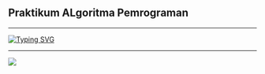 ## Praktikum ALgoritma Pemrograman
---
<a href="https://git.io/typing-svg"><img src="https://readme-typing-svg.demolab.com?font=UNISPACE&weight=100&size=50&duration=2000&pause=1000&color=00FFFF&vCenter=true&random=false&width=1000&height=100&lines=Hello;Welcome+to+My+Repository" alt="Typing SVG" /></a>

---
[![](https://visitcount.itsvg.in/api?id=Bobskyz&icon=5&color=2)](https://visitcount.itsvg.in)
